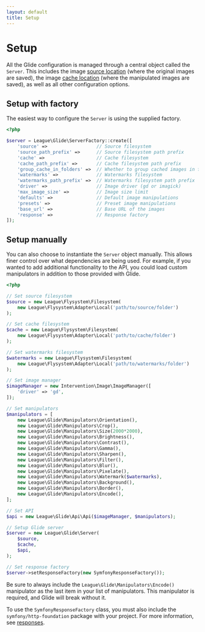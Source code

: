 ```yaml
---
layout: default
title: Setup
---
```


# Setup

All the Glide configuration is managed through a central object called the `Server`. This includes the image [source location](config/source-and-cache/) (where the original images are saved), the image [cache location](config/source-and-cache/) (where the manipulated images are saved), as well as all other configuration options.

## Setup with factory

The easiest way to configure the `Server` is using the supplied factory.

~~~ php
<?php

$server = League\Glide\ServerFactory::create([
    'source' =>                  // Source filesystem
    'source_path_prefix' =>      // Source filesystem path prefix
    'cache' =>                   // Cache filesystem
    'cache_path_prefix' =>       // Cache filesystem path prefix
    'group_cache_in_folders' =>  // Whether to group cached images in folders
    'watermarks' =>              // Watermarks filesystem
    'watermarks_path_prefix' =>  // Watermarks filesystem path prefix
    'driver' =>                  // Image driver (gd or imagick)
    'max_image_size' =>          // Image size limit
    'defaults' =>                // Default image manipulations
    'presets' =>                 // Preset image manipulations
    'base_url' =>                // Base URL of the images
    'response' =>                // Response factory
]);
~~~

## Setup manually

You can also choose to instantiate the `Server` object manually. This allows finer control over what dependencies are being used. For example, if you wanted to add additional functionality to the API, you could load custom manipulators in addition to those provided with Glide.

~~~ php
<?php

// Set source filesystem
$source = new League\Flysystem\Filesystem(
    new League\Flysystem\Adapter\Local('path/to/source/folder')
);

// Set cache filesystem
$cache = new League\Flysystem\Filesystem(
    new League\Flysystem\Adapter\Local('path/to/cache/folder')
);

// Set watermarks filesystem
$watermarks = new League\Flysystem\Filesystem(
    new League\Flysystem\Adapter\Local('path/to/watermarks/folder')
);

// Set image manager
$imageManager = new Intervention\Image\ImageManager([
    'driver' => 'gd',
]);

// Set manipulators
$manipulators = [
    new League\Glide\Manipulators\Orientation(),
    new League\Glide\Manipulators\Crop(),
    new League\Glide\Manipulators\Size(2000*2000),
    new League\Glide\Manipulators\Brightness(),
    new League\Glide\Manipulators\Contrast(),
    new League\Glide\Manipulators\Gamma(),
    new League\Glide\Manipulators\Sharpen(),
    new League\Glide\Manipulators\Filter(),
    new League\Glide\Manipulators\Blur(),
    new League\Glide\Manipulators\Pixelate(),
    new League\Glide\Manipulators\Watermark($watermarks),
    new League\Glide\Manipulators\Background(),
    new League\Glide\Manipulators\Border(),
    new League\Glide\Manipulators\Encode(),
];

// Set API
$api = new League\Glide\Api\Api($imageManager, $manipulators);

// Setup Glide server
$server = new League\Glide\Server(
    $source,
    $cache,
    $api,
);

// Set response factory
$server->setResponseFactory(new SymfonyResponseFactory());
~~~

<p class="message-notice">Be sure to always include the <code>League\Glide\Manipulators\Encode()</code> manipulator as the last item in your list of manipulators. This manipulator is required, and Glide will break without it.</p>

<p class="message-notice">To use the <code>SymfonyResponseFactory</code> class, you must also include the <code>symfony/http-foundation</code> package with your project. For more information, see <a href="config/responses/">responses</a>.</p>
